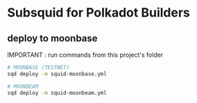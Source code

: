 # Subsquid for Polkadot Builders

## deploy to moonbase

IMPORTANT : run commands from this project's folder

```bash
# MOONBASE (TESTNET)
sqd deploy -m squid-moonbase.yml

# MOONBEAM
sqd deploy -m squid-moonbeam.yml
```
